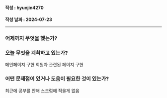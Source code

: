 #### 작성 : hyunjin4270

**작성 날짜 : 2024-07-23**

---

### 어제까지 무엇을 했는가?


### 오늘 무엇을 계획하고 있는가?
메인페이지 구현
회원과 관련된 페이지 구현

### 어떤 문제점이 있거나 도움이 필요한 것이 있는가?
최근에 공부를 안해 스크럼에 적을게 없음